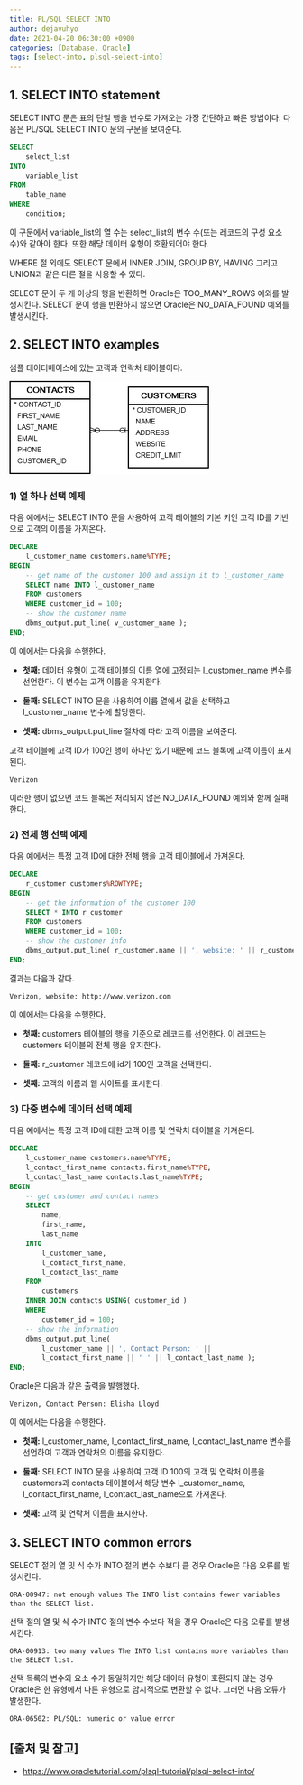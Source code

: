 ```yaml
---
title: PL/SQL SELECT INTO
author: dejavuhyo
date: 2021-04-20 06:30:00 +0900
categories: [Database, Oracle]
tags: [select-into, plsql-select-into]
---
```


## 1. SELECT INTO statement
SELECT INTO 문은 표의 단일 행을 변수로 가져오는 가장 간단하고 빠른 방법이다. 다음은 PL/SQL SELECT INTO 문의 구문을 보여준다.

```sql
SELECT
    select_list
INTO
    variable_list
FROM
    table_name
WHERE
    condition;
```

이 구문에서 variable_list의 열 수는 select_list의 변수 수(또는 레코드의 구성 요소 수)와 같아야 한다. 또한 해당 데이터 유형이 호환되어야 한다.

WHERE 절 외에도 SELECT 문에서 INNER JOIN, GROUP BY, HAVING 그리고 UNION과 같은 다른 절을 사용할 수 있다.

SELECT 문이 두 개 이상의 행을 반환하면 Oracle은 TOO_MANY_ROWS 예외를 발생시킨다. SELECT 문이 행을 반환하지 않으면 Oracle은 NO_DATA_FOUND 예외를 발생시킨다.

## 2. SELECT INTO examples
샘플 데이터베이스에 있는 고객과 연락처 테이블이다.

![customers-tables](/assets/img/2021-04-20-plsql-select-into/customers-tables.png)

### 1) 열 하나 선택 예제
다음 예에서는 SELECT INTO 문을 사용하여 고객 테이블의 기본 키인 고객 ID를 기반으로 고객의 이름을 가져온다.

```sql
DECLARE
    l_customer_name customers.name%TYPE;
BEGIN
    -- get name of the customer 100 and assign it to l_customer_name
    SELECT name INTO l_customer_name
    FROM customers
    WHERE customer_id = 100;
    -- show the customer name
    dbms_output.put_line( v_customer_name );
END;
```

이 예에서는 다음을 수행한다.

* __첫째:__ 데이터 유형이 고객 테이블의 이름 열에 고정되는 l_customer_name 변수를 선언한다. 이 변수는 고객 이름을 유지한다.

* __둘째:__ SELECT INTO 문을 사용하여 이름 열에서 값을 선택하고 l_customer_name 변수에 할당한다.

* __셋째:__ dbms_output.put_line 절차에 따라 고객 이름을 보여준다.

고객 테이블에 고객 ID가 100인 행이 하나만 있기 때문에 코드 블록에 고객 이름이 표시된다.

```text
Verizon
```

이러한 행이 없으면 코드 블록은 처리되지 않은 NO_DATA_FOUND 예외와 함께 실패 한다.

### 2) 전체 행 선택 예제
다음 예에서는 특정 고객 ID에 대한 전체 행을 고객 테이블에서 가져온다.

```sql
DECLARE
    r_customer customers%ROWTYPE;
BEGIN
    -- get the information of the customer 100
    SELECT * INTO r_customer
    FROM customers
    WHERE customer_id = 100;
    -- show the customer info
    dbms_output.put_line( r_customer.name || ', website: ' || r_customer.website );
END;
```

결과는 다음과 같다.

```text
Verizon, website: http://www.verizon.com
```

이 예에서는 다음을 수행한다.

* __첫째:__ customers 테이블의 행을 기준으로 레코드를 선언한다. 이 레코드는 customers 테이블의 전체 행을 유지한다.

* __둘째:__ r_customer 레코드에 id가 100인 고객을 선택한다.

* __셋째:__ 고객의 이름과 웹 사이트를 표시한다.

### 3) 다중 변수에 데이터 선택 예제
다음 예에서는 특정 고객 ID에 대한 고객 이름 및 연락처 테이블을 가져온다.

```sql
DECLARE
    l_customer_name customers.name%TYPE;
    l_contact_first_name contacts.first_name%TYPE;
    l_contact_last_name contacts.last_name%TYPE;
BEGIN
    -- get customer and contact names
    SELECT
        name,
        first_name,
        last_name
    INTO
        l_customer_name,
        l_contact_first_name,
        l_contact_last_name
    FROM
        customers
    INNER JOIN contacts USING( customer_id )
    WHERE
        customer_id = 100;
    -- show the information
    dbms_output.put_line( 
        l_customer_name || ', Contact Person: ' ||
        l_contact_first_name || ' ' || l_contact_last_name );
END;
```

Oracle은 다음과 같은 출력을 발행했다.

```text
Verizon, Contact Person: Elisha Lloyd
```

이 예에서는 다음을 수행한다.

* __첫째:__ l_customer_name, l_contact_first_name, l_contact_last_name 변수를 선언하여 고객과 연락처의 이름을 유지한다.

* __둘째:__ SELECT INTO 문을 사용하여 고객 ID 100의 고객 및 연락처 이름을 customers과 contacts 테이블에서 해당 변수 l_customer_name, l_contact_first_name, l_contact_last_name으로 가져온다.

* __셋째:__ 고객 및 연락처 이름을 표시한다.

## 3. SELECT INTO common errors
SELECT 절의 열 및 식 수가 INTO 절의 변수 수보다 클 경우 Oracle은 다음 오류를 발생시킨다.

```text
ORA-00947: not enough values The INTO list contains fewer variables than the SELECT list.
```

선택 절의 열 및 식 수가 INTO 절의 변수 수보다 적을 경우 Oracle은 다음 오류를 발생시킨다.

```text
ORA-00913: too many values The INTO list contains more variables than the SELECT list.
```

선택 목록의 변수와 요소 수가 동일하지만 해당 데이터 유형이 호환되지 않는 경우 Oracle은 한 유형에서 다른 유형으로 암시적으로 변환할 수 없다. 그러면 다음 오류가 발생한다.

```text
ORA-06502: PL/SQL: numeric or value error
```

## [출처 및 참고]
* <https://www.oracletutorial.com/plsql-tutorial/plsql-select-into/>
